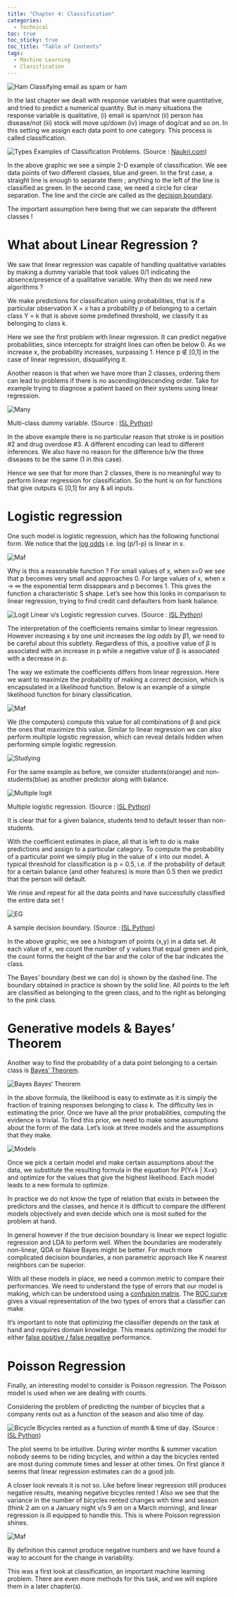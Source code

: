 ```yaml
---
title: "Chapter 4: Classification"
categories:
  - Technical 
toc: true
toc_sticky: true
toc_title: "Table of Contents"
tags:
  - Machine Learning 
  - Classification
---
```


![Ham](/assets/img/ch4/1.jpg)
Classifying email as spam or ham

In the last chapter we dealt with response variables that were quantitative, and tried to predict a numerical quantity. But in many situations the response variable is qualitative, (i) email is spam/not (ii) person has disease/not (iii) stock will move up/down (iv) image of dog/cat and so on. In this setting we assign each data point to one category. This process is called classification.

![Types](/assets/img/ch4/2.jpg)
Examples of Classification Problems. (Source : [Naukri.com](https://www.naukri.com/code360/library/linear-vs-non-linear-classification))

In the above graphic we see a simple 2-D example of classification. We see data points of two different classes, blue and green. In the first case, a straight line is enough to separate them ; anything to the left of the line is classified as green. In the second case, we need a circle for clear separation. The line and the circle are called as the [decision boundary](https://en.wikipedia.org/wiki/Decision_boundary).

The important assumption here being that we can separate the different classes !

# What about Linear Regression ?

We saw that linear regression was capable of handling qualitative variables by making a dummy variable that took values 0/1 indicating the absence/presence of a qualitative variable. Why then do we need new algorithms ?

We make predictions for classification using probabilities, that is if a particular observation X = x has a probability _p_ of belonging to a certain class Y = k that is above some predefined threshold, we classify it as belonging to class k.

Here we see the first problem with linear regression. It can predict negative probabilities, since intercepts for straight lines can often be below 0. As we increase x, the probability increases, surpassing 1. Hence p ∉ [0,1] in the case of linear regression, disqualifying it.

Another reason is that when we have more than 2 classes, ordering them can lead to problems if there is no ascending/descending order. Take for example trying to diagnose a patient based on their systems using linear regression.

![Many](/assets/img/ch4/3.jpg)

Multi-class dummy variable. (Source : [ISL Python](https://www.statlearning.com/))

In the above example there is no particular reason that stroke is in position #2 and drug overdose #3. A different encoding can lead to different inferences. We also have no reason for the difference b/w the three diseases to be the same (1 in this case).

Hence we see that for more than 2 classes, there is no meaningful way to perform linear regression for classification. So the hunt is on for functions that give outputs ∈ [0,1] for any & all inputs.

# Logistic regression

One such model is logistic regression, which has the following functional form. We notice that the [log odds](https://en.wikipedia.org/wiki/Logit) i.e. log (p/1-p) is linear in x.

![Maf](/assets/img/ch4/4.jpg)

Why is this a reasonable function ? For small values of x, when x=0 we see that p becomes very small and approaches 0. For large values of x, when x → ∞ the exponential term disappears and p becomes 1. This gives the function a characteristic S shape. Let’s see how this looks in comparison to linear regression, trying to find credit card defaulters from bank balance.

![Logit](/assets/img/ch4/5.jpg)
Linear v/s Logistic regression curves. (Source : [ISL Python](https://www.statlearning.com/))

The interpretation of the coefficients remains similar to linear regression. However increasing x by one unit increases the _log odds_ by β1, we need to be careful about this subtlety. Regardless of this, a positive value of β is associated with an increase in p while a negative value of β is associated with a decrease in p.

The way we estimate the coefficients differs from linear regression. Here we want to maximize the probability of making a correct decision, which is encapsulated in a likelihood function. Below is an example of a simple likelihood function for binary classification.

![Maf](/assets/img/ch4/6.jpg)

We (the computers) compute this value for all combinations of β and pick the ones that maximize this value. Similar to linear regression we can also perform multiple logistic regression, which can reveal details hidden when performing simple logistic regression.

![Studying](/assets/img/ch4/7.jpg)

For the same example as before, we consider students(orange) and non-students(blue) as another predictor along with balance.

![Multiple logit](/assets/img/ch4/8.jpg)

Multiple logistic regression. (Source : [ISL Python](https://www.statlearning.com/))

It is clear that for a given balance, students tend to default lesser than non-students.

With the coefficient estimates in place, all that is left to do is make predictions and assign to a particular category. To compute the probability of a particular point we simply plug in the value of x into our model. A typical threshold for classification is p = 0.5, i.e. if the probability of default for a certain balance (and other features) is more than 0.5 then we predict that the person will default.

We rinse and repeat for all the data points and have successfully classified the entire data set !

![EG](/assets/img/ch4/9.jpg)

A sample decision boundary. (Source : [ISL Python](https://www.statlearning.com/))

In the above graphic, we see a histogram of points (x,y) in a data set. At each value of x, we count the number of y values that equal green and pink, the count forms the height of the bar and the color of the bar indicates the class.

The Bayes’ boundary (best we can do) is shown by the dashed line. The boundary obtained in practice is shown by the solid line. All points to the left are classified as belonging to the green class, and to the right as belonging to the pink class.

# Generative models & Bayes’ Theorem

Another way to find the probability of a data point belonging to a certain class is [Bayes’ Theorem](https://en.wikipedia.org/wiki/Bayes%27_theorem).

![Bayes](/assets/img/ch4/10.jpg)
Bayes‘ Theorem

In the above formula, the likelihood is easy to estimate as it is simply the fraction of training responses belonging to class k. The difficulty lies in estimating the prior. Once we have all the prior probabilities, computing the evidence is trivial. To find this prior, we need to make some assumptions about the form of the data. Let’s look at three models and the assumptions that they make.

![Models](/assets/img/ch4/11.jpg)

Once we pick a certain model and make certain assumptions about the data, we substitute the resulting formula in the equation for P(Y=k \| X=x) and optimize for the values that give the highest likelihood. Each model leads to a new formula to optimize.

In practice we do not know the type of relation that exists in between the predictors and the classes, and hence it is difficult to compare the different models objectively and even decide which one is most suited for the problem at hand.

In general however if the true decision boundary is linear we expect logistic regression and LDA to perform well. When the boundaries are moderately non-linear, QDA or Naive Bayes might be better. For much more complicated decision boundaries, a non parametric approach like K nearest neighbors can be superior.

With all these models in place, we need a common metric to compare their performances. We need to understand the type of errors that our model is making, which can be understood using a [confusion matrix](https://en.wikipedia.org/wiki/Confusion_matrix). The [ROC curve](https://en.wikipedia.org/wiki/Receiver_operating_characteristic) gives a visual representation of the two types of errors that a classifier can make.

It’s important to note that optimizing the classifier depends on the task at hand and requires domain knowledge. This means optimizing the model for either [false positive / false negative](https://developers.google.com/machine-learning/crash-course/classification/true-false-positive-negative) performance.

# Poisson Regression

Finally, an interesting model to consider is Poisson regression. The Poisson model is used when we are dealing with counts.

Considering the problem of predicting the number of bicycles that a company rents out as a function of the season and also time of day.

![Bicycle](/assets/img/ch4/12.jpg)
Bicycles rented as a function of month & time of day. (Source : [ISL Python](https://www.statlearning.com/))

The plot seems to be intuitive. During winter months & summer vacation nobody seems to be riding bicycles, and within a day the bicycles rented are most during commute times and lesser at other times. On first glance it seems that linear regression estimates can do a good job.

A closer look reveals it is not so. Like before linear regression still produces negative results, meaning negative bicycles rented ! Also we see that the variance in the number of bicycles rented changes with time and season (think 2 am on a January night v/s 9 am on a March morning), and linear regression is ill equipped to handle this. This is where Poisson regression shines.

![Maf](/assets/img/ch4/13.jpg)

By definition this cannot produce negative numbers and we have found a way to account for the change in variability.

This was a first look at classification, an important machine learning problem. There are even more methods for this task, and we will explore them in a later chapter(s).
